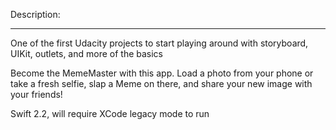 Description: 
____________________________________________________________________________
One of the first Udacity projects to start playing around with storyboard, UIKit, outlets, and more of the basics

Become the MemeMaster with this app. Load a photo from your phone or take a fresh selfie, slap a Meme on there, and share your new image with your friends!

Swift 2.2, will require XCode legacy mode to run
